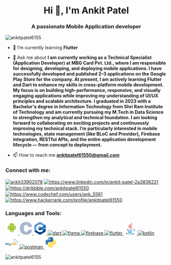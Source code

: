 <h1 align="center">Hi 👋, I'm Ankit Patel</h1>
<h3 align="center">A passionate Mobile Application developer</h3>

<p align="left"> <img src="https://komarev.com/ghpvc/?username=ankitpatel6155&label=Profile%20views&color=0e75b6&style=flat" alt="ankitpatel6155" /> </p>

- 🌱 I’m currently learning **Flutter**

- 💬 Ask me about **I am currently working as a Technical Specialist (Application Developer) at MBG Card Pvt. Ltd., where I am responsible for designing, developing, and deploying mobile applications. I have successfully developed and published 2–3 applications on the Google Play Store for the company. At present, I am actively learning Flutter and Dart to enhance my skills in cross-platform mobile development. My focus is on building high-performance, responsive, and visually engaging applications while improving my understanding of UI/UX principles and scalable architecture. I graduated in 2023 with a Bachelor's degree in Information Technology from Shri Ram Institute of Technology and am currently pursuing my M.Tech in Data Science to strengthen my analytical and technical foundation. I am looking forward to collaborating on exciting projects and continuously improving my technical stack. I’m particularly interested in mobile technologies, state management (like BLoC and Provider), Firebase integration, RESTful APIs, and the entire application development lifecycle — from concept to deployment.**

- 📫 How to reach me **ankitpatel61550@gmail.com**

<h3 align="left">Connect with me:</h3>
<p align="left">
<a href="https://twitter.com/ankit33902078" target="blank"><img align="center" src="https://raw.githubusercontent.com/rahuldkjain/github-profile-readme-generator/master/src/images/icons/Social/twitter.svg" alt="ankit33902078" height="30" width="40" /></a>
<a href="https://linkedin.com/in/https://www.linkedin.com/in/ankit-patel-2a3836221" target="blank"><img align="center" src="https://raw.githubusercontent.com/rahuldkjain/github-profile-readme-generator/master/src/images/icons/Social/linked-in-alt.svg" alt="https://www.linkedin.com/in/ankit-patel-2a3836221" height="30" width="40" /></a>
<a href="https://dribbble.com/https://dribbble.com/ankitpatel61550" target="blank"><img align="center" src="https://raw.githubusercontent.com/rahuldkjain/github-profile-readme-generator/master/src/images/icons/Social/dribbble.svg" alt="https://dribbble.com/ankitpatel61550" height="30" width="40" /></a>
<a href="https://www.codechef.com/users/https://www.codechef.com/users/ank_5561" target="blank"><img align="center" src="https://cdn.jsdelivr.net/npm/simple-icons@3.1.0/icons/codechef.svg" alt="https://www.codechef.com/users/ank_5561" height="30" width="40" /></a>
<a href="https://www.hackerrank.com/https://www.hackerrank.com/profile/ankitpatel61550" target="blank"><img align="center" src="https://raw.githubusercontent.com/rahuldkjain/github-profile-readme-generator/master/src/images/icons/Social/hackerrank.svg" alt="https://www.hackerrank.com/profile/ankitpatel61550" height="30" width="40" /></a>
</p>

<h3 align="left">Languages and Tools:</h3>
<p align="left"> <a href="https://developer.android.com" target="_blank" rel="noreferrer"> <img src="https://raw.githubusercontent.com/devicons/devicon/master/icons/android/android-original-wordmark.svg" alt="android" width="40" height="40"/> </a> <a href="https://www.cprogramming.com/" target="_blank" rel="noreferrer"> <img src="https://raw.githubusercontent.com/devicons/devicon/master/icons/c/c-original.svg" alt="c" width="40" height="40"/> </a> <a href="https://www.w3schools.com/cpp/" target="_blank" rel="noreferrer"> <img src="https://raw.githubusercontent.com/devicons/devicon/master/icons/cplusplus/cplusplus-original.svg" alt="cplusplus" width="40" height="40"/> </a> <a href="https://dart.dev" target="_blank" rel="noreferrer"> <img src="https://www.vectorlogo.zone/logos/dartlang/dartlang-icon.svg" alt="dart" width="40" height="40"/> </a> <a href="https://www.figma.com/" target="_blank" rel="noreferrer"> <img src="https://www.vectorlogo.zone/logos/figma/figma-icon.svg" alt="figma" width="40" height="40"/> </a> <a href="https://firebase.google.com/" target="_blank" rel="noreferrer"> <img src="https://www.vectorlogo.zone/logos/firebase/firebase-icon.svg" alt="firebase" width="40" height="40"/> </a> <a href="https://flutter.dev" target="_blank" rel="noreferrer"> <img src="https://www.vectorlogo.zone/logos/flutterio/flutterio-icon.svg" alt="flutter" width="40" height="40"/> </a> <a href="https://www.java.com" target="_blank" rel="noreferrer"> <img src="https://raw.githubusercontent.com/devicons/devicon/master/icons/java/java-original.svg" alt="java" width="40" height="40"/> </a> <a href="https://kotlinlang.org" target="_blank" rel="noreferrer"> <img src="https://www.vectorlogo.zone/logos/kotlinlang/kotlinlang-icon.svg" alt="kotlin" width="40" height="40"/> </a> <a href="https://www.mysql.com/" target="_blank" rel="noreferrer"> <img src="https://raw.githubusercontent.com/devicons/devicon/master/icons/mysql/mysql-original-wordmark.svg" alt="mysql" width="40" height="40"/> </a> <a href="https://postman.com" target="_blank" rel="noreferrer"> <img src="https://www.vectorlogo.zone/logos/getpostman/getpostman-icon.svg" alt="postman" width="40" height="40"/> </a> <a href="https://www.python.org" target="_blank" rel="noreferrer"> <img src="https://raw.githubusercontent.com/devicons/devicon/master/icons/python/python-original.svg" alt="python" width="40" height="40"/> </a> </p>

<p><img align="center" src="https://github-readme-stats.vercel.app/api/top-langs?username=ankitpatel6155&show_icons=true&locale=en&layout=compact" alt="ankitpatel6155" /></p>
